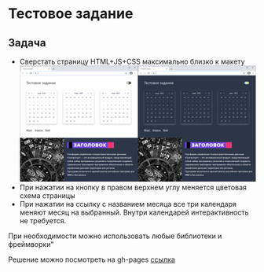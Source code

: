# Тестовое задание
## Задача
- Сверстать страницу HTML+JS+CSS максимально близко к макету
  ![test](design.png)
- При нажатии на кнопку в правом верхнем углу меняется цветовая схема страницы
- При нажатии на ссылку с названием месяца все три календаря меняют месяц на выбранный.
  Внутри календарей интерактивность не требуется.

При необходимости можно использовать любые библиотеки и фреймворки"

Решение можно посмотреть на gh-pages [ссылка](https://vrg26.github.io/test-task/)
